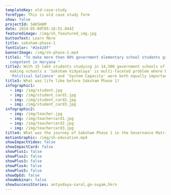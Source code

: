 ```yaml
---
templateKey: old-case-study
formType: This is old case study form
show: false
projectId: SAKSHAM
date: 2024-05-09T05:16:51.844Z
featuredimage: /img/sh_feautured_img.jpg
buttonText: Learn More
title: saksham-phase-1
fontColor: "#2e428f"
bannerImage: /img/sh-phase-1.mp4
title1: "To make more than 80% government elementary school students grade-level
  competent in Haryana "
title2: With 15 lakh students studying in 14,500 government schools of Haryana,
  making schools a 'Saksham Vidyalaya' is multi-faceted problem where building
  'Political Salience' and 'System Capacity' were both equally important.
title3: What was life like before Saksham Phase 1?
infographic1:
  - img: /img/student.jpg
  - img: /img/student_card1.jpg
  - img: /img/student_card2.jpg
  - img: /img/student_card3.jpg
infographic2:
  - img: /img/teacher.jpg
  - img: /img/teachercard1.jpg
  - img: /img/teachercard2.jpg
  - img: /img/teachercard3.jpg
title4: What was the journey of Saksham Phase 1 in the Governance Matrix?
motionGraphic: /img/sh-education.mp4
showImpactVideo: false
showImpactCard: false
showPlus1: false
showPlus2: false
showPlus3: false
showPlus4: false
showPlus5: false
showOpEd: false
showWebinar: false
showSuccessStories: antyodaya-saral,go-sugam,hkrn
---
```

